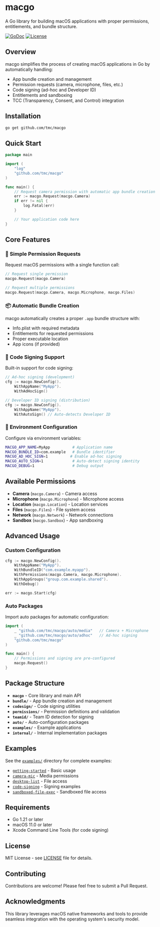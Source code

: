 # macgo

A Go library for building macOS applications with proper permissions, entitlements, and bundle structure.

[![GoDoc](https://pkg.go.dev/badge/github.com/tmc/macgo)](https://pkg.go.dev/github.com/tmc/macgo)
[![License](https://img.shields.io/badge/License-MIT-blue.svg)](LICENSE)

## Overview

macgo simplifies the process of creating macOS applications in Go by automatically handling:
- App bundle creation and management
- Permission requests (camera, microphone, files, etc.)
- Code signing (ad-hoc and Developer ID)
- Entitlements and sandboxing
- TCC (Transparency, Consent, and Control) integration

## Installation

```bash
go get github.com/tmc/macgo
```

## Quick Start

```go
package main

import (
    "log"
    "github.com/tmc/macgo"
)

func main() {
    // Request camera permission with automatic app bundle creation
    err := macgo.Request(macgo.Camera)
    if err != nil {
        log.Fatal(err)
    }

    // Your application code here
}
```

## Core Features

### 🎯 Simple Permission Requests

Request macOS permissions with a single function call:

```go
// Request single permission
macgo.Request(macgo.Camera)

// Request multiple permissions
macgo.Request(macgo.Camera, macgo.Microphone, macgo.Files)
```

### 📦 Automatic Bundle Creation

macgo automatically creates a proper `.app` bundle structure with:
- Info.plist with required metadata
- Entitlements for requested permissions
- Proper executable location
- App icons (if provided)

### 🔐 Code Signing Support

Built-in support for code signing:

```go
// Ad-hoc signing (development)
cfg := macgo.NewConfig().
    WithAppName("MyApp").
    WithAdHocSign()

// Developer ID signing (distribution)
cfg := macgo.NewConfig().
    WithAppName("MyApp").
    WithAutoSign() // Auto-detects Developer ID
```

### 🔧 Environment Configuration

Configure via environment variables:

```bash
MACGO_APP_NAME=MyApp          # Application name
MACGO_BUNDLE_ID=com.example   # Bundle identifier
MACGO_AD_HOC_SIGN=1          # Enable ad-hoc signing
MACGO_AUTO_SIGN=1             # Auto-detect signing identity
MACGO_DEBUG=1                 # Debug output
```

## Available Permissions

- **Camera** (`macgo.Camera`) - Camera access
- **Microphone** (`macgo.Microphone`) - Microphone access
- **Location** (`macgo.Location`) - Location services
- **Files** (`macgo.Files`) - File system access
- **Network** (`macgo.Network`) - Network connections
- **Sandbox** (`macgo.Sandbox`) - App sandboxing

## Advanced Usage

### Custom Configuration

```go
cfg := macgo.NewConfig().
    WithAppName("MyApp").
    WithBundleID("com.example.myapp").
    WithPermissions(macgo.Camera, macgo.Microphone).
    WithAppGroups("group.com.example.shared").
    WithDebug()

err := macgo.Start(cfg)
```

### Auto Packages

Import auto packages for automatic configuration:

```go
import (
    _ "github.com/tmc/macgo/auto/media"   // Camera + Microphone
    _ "github.com/tmc/macgo/auto/adhoc"   // Ad-hoc signing
    "github.com/tmc/macgo"
)

func main() {
    // Permissions and signing are pre-configured
    macgo.Request()
}
```

## Package Structure

- **`macgo`** - Core library and main API
- **`bundle/`** - App bundle creation and management
- **`codesign/`** - Code signing utilities
- **`permissions/`** - Permission definitions and validation
- **`teamid/`** - Team ID detection for signing
- **`auto/`** - Auto-configuration packages
- **`examples/`** - Example applications
- **`internal/`** - Internal implementation packages

## Examples

See the [`examples/`](examples/) directory for complete examples:

- [`getting-started`](examples/getting-started/) - Basic usage
- [`camera-mic`](examples/camera-mic/) - Media permissions
- [`desktop-list`](examples/desktop-list/) - File access
- [`code-signing`](examples/code-signing/) - Signing examples
- [`sandboxed-file-exec`](examples/sandboxed-file-exec/) - Sandboxed file access

## Requirements

- Go 1.21 or later
- macOS 11.0 or later
- Xcode Command Line Tools (for code signing)

## License

MIT License - see [LICENSE](LICENSE) file for details.

## Contributing

Contributions are welcome! Please feel free to submit a Pull Request.

## Acknowledgments

This library leverages macOS native frameworks and tools to provide seamless integration with the operating system's security model.